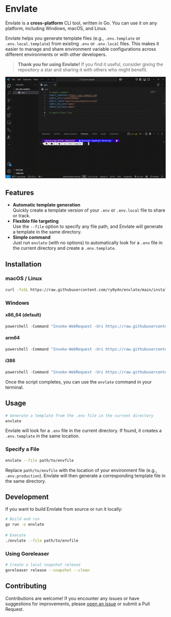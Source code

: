 # Envlate

Envlate is a **cross-platform** CLI tool, written in Go. You can use it on any platform, including Windows, macOS, and Linux.

Envlate helps you generate template files (e.g., `.env.template` or `.env.local.template`) from existing `.env` or `.env.local` files. This makes it easier to manage and share environment variable configurations across different environments or with other developers.

> **Thank you for using Envlate!** If you find it useful, consider giving the repository a star and sharing it with others who might benefit.

![](envlate-demo.gif)

## Features

- **Automatic template generation**  
  Quickly create a template version of your `.env` or `.env.local` file to share or track.
- **Flexible file targeting**  
  Use the `--file` option to specify any file path, and Envlate will generate a template in the same directory.
- **Simple command**  
  Just run `envlate` (with no options) to automatically look for a `.env` file in the current directory and create a `.env.template`.

## Installation

### macOS / Linux

```bash
curl -fsSL https://raw.githubusercontent.com/ry0y4n/envlate/main/install.sh | sh
```

### Windows

#### x86_64 (default)

```powershell
powershell -Command "Invoke-WebRequest -Uri https://raw.githubusercontent.com/ry0y4n/envlate/main/install.ps1 -OutFile install.ps1; .\install.ps1"
```

#### arm64

```powershell
powershell -Command "Invoke-WebRequest -Uri https://raw.githubusercontent.com/ry0y4n/envlate/main/install.ps1 -OutFile install.ps1; .\install.ps1 -Arch arm64"
```

#### i386

```powershell
powershell -Command "Invoke-WebRequest -Uri https://raw.githubusercontent.com/ry0y4n/envlate/main/install.ps1 -OutFile install.ps1; .\install.ps1 -Arch i386"
```

Once the script completes, you can use the `envlate` command in your terminal.

## Usage

```bash
# Generate a template from the .env file in the current directory
envlate
```

Envlate will look for a `.env` file in the current directory. If found, it creates a `.env.template` in the same location.

### Specify a File

```bash
envlate --file path/to/envfile
```

Replace `path/to/envfile` with the location of your environment file (e.g., `.env.production`). Envlate will then generate a corresponding template file in the same directory.

## Development

If you want to build Envlate from source or run it locally:

```bash
# Build and run
go run -o envlate

# Execute
./envlate --file path/to/envfile
```

### Using Goreleaser

```bash
# Create a local snapshot release
goreleaser release --snapshot --clean
```

## Contributing

Contributions are welcome! If you encounter any issues or have suggestions for improvements, please [open an issue](https://github.com/ry0y4n/envlate/issues) or submit a Pull Request.
